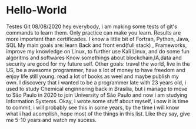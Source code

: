 # Hello-World
Testes Git
08/08/2020
hey everybody, i am making some tests of git's commands to learn them.
Only practice can make you learn.
Results are more important than certificades.
I know a little bit of Fortran, Python, Java, SQL
My main goals are: learn Back and front end(full stack) , Frameworks, improve my knowledge on Linux, to further use Kali Linux, and do some fun algoritms and softwares
Know somethings about blockchain,IA,data and security are good for my future self.
Other goals: travel the world, live in the US, be a awesome programmer, have a lot of money to have freedom and enjoy life still young.
read a lot of books as weel and maybe publish my own.
I discovery that i wanted to be a programmer late with 23 years old, i used to study Chemical enginnering back in Brasília, but i manage to move to São Paulo in 2020 to join 
University of São Paulo and now i am studying Information Systems.
Okay, i wrote some stuff about myself, i now it is time to commit, i will probably see this in some years, by the time i will know what i had acomplish, hope most of the things in this list.
Like they say, give me 5-10 years and watch my sucess.




